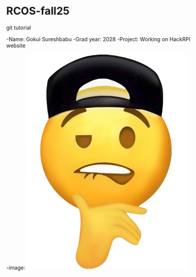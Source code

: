 # RCOS-fall25
git tutorial

-Name: Gokul Sureshbabu
-Grad year: 2028
-Project: Working on HackRPI website



-image:![Alt text](IMG_2022.PNG)
